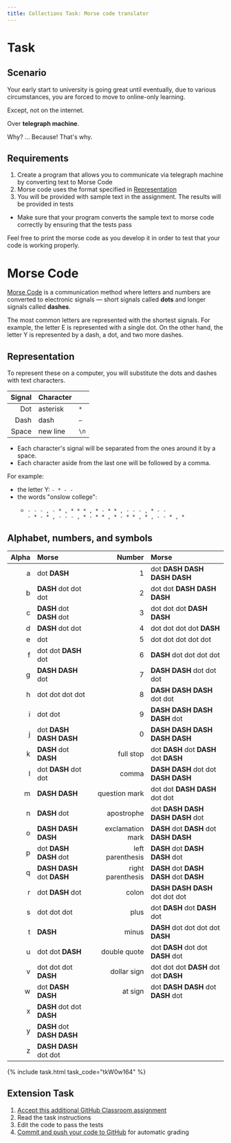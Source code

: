 ```yaml
---
title: Collections Task: Morse code translator
---
```


# Task

## Scenario

Your early start to university is going great until eventually, due to various circumstances, you are forced to move to online-only learning.

Except, not on the internet.

Over **telegraph machine**.

Why? … Because! That's why.

## Requirements

1. Create a program that allows you to communicate via telegraph machine by converting text to Morse Code
2. Morse code uses the format specified in [Representation](#representation)
3. You will be provided with sample text in the assignment. The results will be provided in tests
  - Make sure that your program converts the sample text to morse code correctly by ensuring that the tests pass

Feel free to print the morse code as you develop it in order to test that your code is working properly.

# Morse Code

[Morse Code](https://en.wikipedia.org/wiki/Morse_code) is a communication method where letters and numbers are converted to electronic signals — short signals called **dots** and longer signals called **dashes**.

The most common letters are represented with the shortest signals. For example, the letter E is represented with a single dot. On the other hand, the letter Y is represented by a dash, a dot, and two more dashes.

## Representation

To represent these on a computer, you will substitute the dots and dashes with text characters.

| Signal | Character | |
| --: | :-- | :-- |
| Dot | asterisk | ``*`` |
| Dash | dash | ``—`` |
| Space | new line | ``\n`` |

- Each character's signal will be separated from the ones around it by a space.
- Each character aside from the last one will be followed by a comma.

For example:

- the letter Y: ``- * - -``
- the words "onslow college":
  - ```
    - - - , - * , * * * , * - * * , - - - , * - -
    - * - * , - - - , * - * * , * - * * , * , - - * , *
    ```

## Alphabet, numbers, and symbols

| Alpha | Morse | Number | Morse |
| --: | :-- | --: | :-- |
| a | dot **DASH**  | 1 | dot **DASH**  **DASH** **DASH**  **DASH** |
| b | **DASH** dot dot dot | 2 | dot dot **DASH**  **DASH** **DASH**  |
| c | **DASH** dot **DASH** dot | 3 | dot dot dot **DASH** **DASH** |
| d | **DASH** dot dot | 4 | dot dot dot dot **DASH**  |
| e | dot | 5 | dot dot dot dot dot |
| f | dot dot **DASH** dot | 6 | **DASH** dot dot dot dot
| g | **DASH** **DASH** dot | 7 | **DASH** **DASH** dot dot dot |
| h | dot dot dot dot | 8 | **DASH** **DASH** **DASH** dot dot |
| i | dot dot | 9 | **DASH** **DASH** **DASH** **DASH** dot |
| j | dot **DASH** **DASH** **DASH**  | 0 | **DASH** **DASH** **DASH** **DASH** **DASH**  |
| k | **DASH** dot **DASH**  | full stop | dot **DASH** dot **DASH** dot **DASH**  |
| l | dot **DASH** dot dot | comma | **DASH** **DASH** dot dot **DASH** **DASH** |
| m | **DASH** **DASH** | question mark | dot dot **DASH** **DASH** dot dot |
| n | **DASH** dot | apostrophe | dot **DASH** **DASH** **DASH** **DASH** dot |
| o | **DASH** **DASH** **DASH**  | exclamation mark | **DASH** dot **DASH** dot **DASH** **DASH** |
| p | dot **DASH** **DASH** dot | left parenthesis | **DASH** dot **DASH** **DASH** dot |
| q | **DASH** **DASH** dot **DASH**  | right parenthesis | **DASH** dot **DASH** **DASH** dot **DASH**  |
| r | dot **DASH** dot | colon | **DASH** **DASH** **DASH** dot dot dot |
| s | dot dot dot | plus | dot **DASH** dot **DASH** dot |
| t | **DASH**  | minus | **DASH** dot dot dot dot **DASH**  |
| u | dot dot **DASH**  | double quote | dot **DASH** dot dot **DASH** dot |
| v | dot dot dot **DASH**  | dollar sign | dot dot dot **DASH** dot dot **DASH**  |
| w | dot **DASH** **DASH** | at sign | dot **DASH** **DASH** dot **DASH** dot |
| x | **DASH** dot dot **DASH**  | 
| y | **DASH** dot **DASH** **DASH** |
| z | **DASH** **DASH** dot dot |

{% include task.html task_code="tkW0w164" %}

## Extension Task

1. [Accept this additional GitHub Classroom assignment](https://classroom.github.com/a/9q7OopVJ)
2. Read the task instructions
3. Edit the code to pass the tests
4. [Commit and push your code to GitHub](https://onslowcollege.github.io/classroom/github.html) for automatic grading
